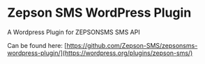 
# Zepson  SMS WordPress Plugin

A Wordpress Plugin for ZEPSONSMS SMS API

Can be found here: [https://github.com/Zepson-SMS/zepsonsms-wordpress-plugin/](https://wordpress.org/plugins/zepson-sms/)